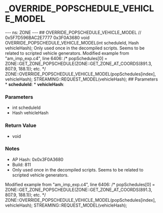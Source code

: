 # _OVERRIDE_POPSCHEDULE_VEHICLE_MODEL

--- ns: ZONE --- ## OVERRIDE_POPSCHEDULE_VEHICLE_MODEL  // 0x5F7D596BAC2E7777 0x3F0A3680 void OVERRIDE_POPSCHEDULE_VEHICLE_MODEL(int scheduleId, Hash vehicleHash);  Only used once in the decompiled scripts. Seems to be related to scripted vehicle generators. Modified example from "am_imp_exp.c4", line 6406: /* popSchedules[0] = ZONE::GET_ZONE_POPSCHEDULE(ZONE::GET_ZONE_AT_COORDS(891.3, 807.9, 188.1)); etc. */ ZONE::OVERRIDE_POPSCHEDULE_VEHICLE_MODEL(popSchedules[index], vehicleHash); STREAMING::REQUEST_MODEL(vehicleHash);  ## Parameters * **scheduleId**: * **vehicleHash**:

### Parameters
* int scheduleId
* Hash vehicleHash

### Return Value
* void

### Notes
* AP Hash: 0x0x3F0A3680
* Build: 811
* Only used once in the decompiled scripts. Seems to be related to scripted vehicle generators.

Modified example from "am_imp_exp.c4", line 6406:
/* popSchedules[0] = ZONE::GET_ZONE_POPSCHEDULE(ZONE::GET_ZONE_AT_COORDS(891.3, 807.9, 188.1));
etc.
*/
ZONE::OVERRIDE_POPSCHEDULE_VEHICLE_MODEL(popSchedules[index], vehicleHash);
STREAMING::REQUEST_MODEL(vehicleHash);

